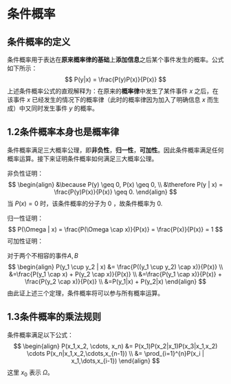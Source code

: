 # 条件概率

## 条件概率的定义

条件概率用于表达在**原来概率律的基础**上**添加信息**之后某个事件发生的概率。公式如下所示：
$$
P(y|x) = \frac{P(y)P(x)}{P(x)}
$$
上述条件概率公式的直观解释为：在原来的**概率律**中发生了某件事件 $x$ 之后，在该事件 $x$ 已经发生的情况下的概率律（此时的概率律因为加入了明确信息 $x$ 而生成）中又同时发生事件 $y$ 的概率。

## 1.2条件概率本身也是概率律

条件概率满足三大概率公理，即**非负性**，**归一性**，**可加性**。因此条件概率满足任何概率运算。接下来证明条件概率如何满足三大概率公理。

非负性证明：
$$
\begin{align}
&\because P(y) \geq 0, P(x) \geq 0, \\
&\therefore P(y | x) = \frac{P(y)P(x)}{P(x)} \geq 0.
\end{align}
$$
当 $P(x) = 0$ 时，该条件概率的分子为 $0$ ，故条件概率为 $0$.

归一性证明：
$$
P(\Omega | x) = \frac{P(\Omega \cap x)}{P(x)} = \frac{P(x)}{P(x)} = 1
$$
可加性证明：

对于两个不相容的事件$A,B$
$$
\begin{align}
P(y_1 \cup y_2 | x) &= \frac{P((y_1 \cup y_2) \cap x)}{P(x)} \\
&=\frac{P(y_1 \cap x) + P(y_2 \cap x)}{P(x)} \\
&=\frac{P(y_1 \cap x)}{P(x)} + \frac{P(y_2 \cap x)}{P(x)} \\
&=P(y_1|x) + P(y_2|x)
\end{align}
$$
由此证上述三个定理，条件概率将可以参与所有概率运算。

## 1.3条件概率的乘法规则

条件概率满足以下公式：
$$
\begin{align}
P(x_1,x_2, \cdots, x_n) &= P(x_1)P(x_2|x_1)P(x_3|x_1,x_2) \cdots P(x_n|x_1,x_2,\cdots,x_{n-1}) \\
&= \prod_{i=1}^{n}P(x_i | x_1,\dots,x_{i-1})
\end{align}
$$
这里 $x_0$ 表示 $\Omega$。

